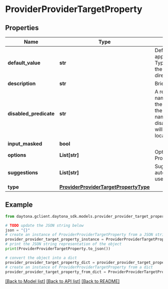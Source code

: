 # ProviderProviderTargetProperty


## Properties

Name | Type | Description | Notes
------------ | ------------- | ------------- | -------------
**default_value** | **str** | DefaultValue is converted into the appropriate type based on the Type If the property is a FilePath, the DefaultValue is a path to a directory | [optional] 
**description** | **str** | Brief description of the property | [optional] 
**disabled_predicate** | **str** | A regex string matched with the name of the target to determine if the property should be disabled If the regex matches the target name, the property will be disabled E.g. \&quot;^local$\&quot; will disable the property for the local target | [optional] 
**input_masked** | **bool** |  | [optional] 
**options** | **List[str]** | Options is only used if the Type is ProviderTargetPropertyTypeOption | [optional] 
**suggestions** | **List[str]** | Suggestions is an optional list of auto-complete values to assist the user while filling the field | [optional] 
**type** | [**ProviderProviderTargetPropertyType**](ProviderProviderTargetPropertyType.md) |  | [optional] 

## Example

```python
from daytona.gclient.daytona_sdk.models.provider_provider_target_property import ProviderProviderTargetProperty

# TODO update the JSON string below
json = "{}"
# create an instance of ProviderProviderTargetProperty from a JSON string
provider_provider_target_property_instance = ProviderProviderTargetProperty.from_json(json)
# print the JSON string representation of the object
print(ProviderProviderTargetProperty.to_json())

# convert the object into a dict
provider_provider_target_property_dict = provider_provider_target_property_instance.to_dict()
# create an instance of ProviderProviderTargetProperty from a dict
provider_provider_target_property_from_dict = ProviderProviderTargetProperty.from_dict(provider_provider_target_property_dict)
```
[[Back to Model list]](../README.md#documentation-for-models) [[Back to API list]](../README.md#documentation-for-api-endpoints) [[Back to README]](../README.md)


